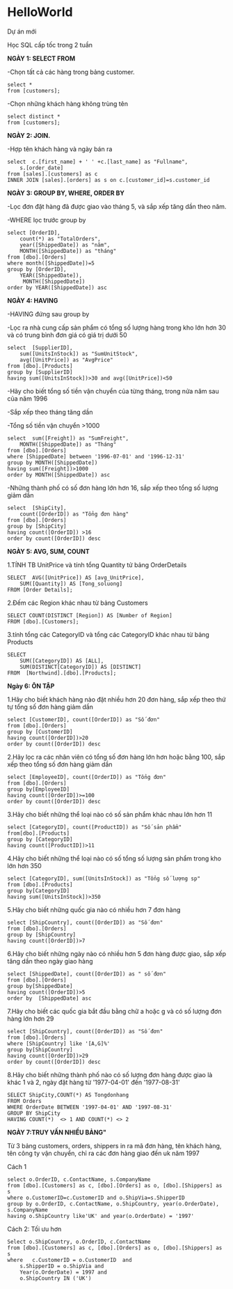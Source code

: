 # HelloWorld
Dự án mới

Học SQL cấp tốc trong 2 tuần

**NGÀY 1: SELECT FROM**
 
-Chọn tất cả các hàng trong bảng customer.

	select *
	from [customers];

-Chọn những khách hàng không trùng tên 


	select distinct *
 	from [customers];

**NGÀY 2: JOIN.**

-Hợp tên khách hàng và ngày bán ra

	select 	c.[first_name] + ' ' +c.[last_name] as "Fullname",
		s.[order_date]
	from [sales].[customers] as c
	INNER JOIN [sales].[orders] as s on c.[customer_id]=s.customer_id

**NGÀY 3: GROUP BY, WHERE, ORDER BY**

-Lọc đơn đặt hàng đã được giao vào tháng 5, và sắp xếp tăng dần theo năm.

-WHERE lọc trước group by
 
 	select [OrderID],
 		count(*) as "TotalOrders",
 		year([ShippedDate]) as "năm", 
  		MONTH([ShippedDate]) as "tháng"
	from [dbo].[Orders]
	where month([ShippedDate])=5
	group by [OrderID], 
	 	YEAR([ShippedDate]), 
  		 MONTH([ShippedDate])
	order by YEAR([ShippedDate]) asc

 **NGÀY 4: HAVING**

-HAVING đứng sau group by
 
-Lọc ra nhà cung cấp sản phẩm có tổng số lượng hàng trong kho lớn hơn 30 và có trung bình đơn giá có giá trị dưới 50 

	select 	[SupplierID], 
 		sum([UnitsInStock]) as "SumUnitStock", 
   		avg([UnitPrice]) as "AvgPrice"
	from [dbo].[Products]
	group by [SupplierID]
	having sum([UnitsInStock])>30 and avg([UnitPrice])<50

-Hãy cho biết tổng số tiền vận chuyển của từng tháng, trong nửa năm sau của năm 1996

-Sắp xếp theo tháng tăng dần

-Tổng số tiền vận chuyển >1000

	select 	sum([Freight]) as "SumFreight", 
 		MONTH([ShippedDate]) as "Tháng"
	from [dbo].[Orders]
	where [ShippedDate] between '1996-07-01' and '1996-12-31'
	group by MONTH([ShippedDate])
	having sum([Freight])>1000
	order by MONTH([ShippedDate]) asc 

-Những thành phố có số đơn hàng lớn hơn 16, sắp xếp theo tổng số lượng giảm dần

	select 	[ShipCity], 
 		count([OrderID]) as "Tổng đơn hàng"
	from [dbo].[Orders]
	group by [ShipCity]
	having count([OrderID]) >16
	order by count([OrderID]) desc

**NGÀY 5: AVG, SUM, COUNT**

1.TÍNH TB UnitPrice và tính tổng Quantity tử bảng OrderDetails
	

	SELECT 	AVG([UnitPrice]) AS [avg_UnitPrice],
		SUM([Quantity]) AS [Tong_soluong]
	FROM [Order Details];  

2.Đếm các Region khác nhau từ bảng Customers

	SELECT COUNT(DISTINCT [Region]) AS [Number of Region]	
	FROM [dbo].[Customers];	

3.tính tổng các CategoryID và tổng các CategoryID khác nhau từ bảng Products
	
 	
  	SELECT 
		SUM([CategoryID]) AS [ALL],
		SUM(DISTINCT[CategoryID]) AS [DISTINCT]
	FROM  [Northwind].[dbo].[Products];

**Ngày 6: ÔN TẬP**

1.Hãy cho biết khách hàng nào đặt nhiều hơn 20 đơn hàng, sắp xếp theo thứ tự tổng số đơn hàng giảm dần

	select [CustomerID], count([OrderID]) as "Số đơn"
	from [dbo].[Orders]
	group by [CustomerID]
	having count([OrderID])>20
	order by count([OrderID]) desc

2.Hãy lọc ra các nhân viên có tổng số đơn hàng lớn hơn hoặc bằng 100, sắp xếp theo tổng số đơn hàng giảm dần

	select [EmployeeID], count([OrderID]) as "Tổng đơn"
	from [dbo].[Orders]
	group by[EmployeeID]
	having count([OrderID])>=100
	order by count([OrderID]) desc

3.Hãy cho biết những thể loại nào có số sản phẩm khác nhau lớn hơn 11

	select [CategoryID], count([ProductID]) as "Số sản phẩm"
	from[dbo].[Products]
	group by [CategoryID]
	having count([ProductID])>11

4.Hãy cho biết những thể loại nào có số tổng số lượng sản phẩm trong kho lớn hơn 350

	select [CategoryID], sum([UnitsInStock]) as "Tổng số lượng sp"
	from [dbo].[Products]
	group by[CategoryID]
	having sum([UnitsInStock])>350

5.Hãy cho biết những quốc gia nào có nhiều hơn 7 đơn hàng

	select [ShipCountry], count([OrderID]) as "Số đơn"
	from [dbo].[Orders]
	group by [ShipCountry]
	having count([OrderID])>7

6.Hãy cho biết những ngày nào có nhiều hơn 5 đơn hàng được giao, sắp xếp tăng dần theo ngày giao hàng

	select [ShippedDate], count([OrderID]) as " số đơn"
	from [dbo].[Orders]
	group by[ShippedDate]
	having count([OrderID])>5
	order by  [ShippedDate] asc

7.Hãy cho biết các quốc gia bắt đầu bằng chữ a hoặc g và có số lượng đơn hàng lớn hơn 29

	
 	select [ShipCountry], count([OrderID]) as "Số đơn"
	from [dbo].[Orders]
	where [ShipCountry] like '[A,G]%'
	group by[ShipCountry]
	having count([OrderID])>29
	order by count([OrderID]) desc

8.Hãy cho biết những thành phố nào có số lượng đơn hàng được giao là khác 1 và 2, ngày đặt hàng từ '1977-04-01' đến '1977-08-31'

	SELECT ShipCity,COUNT(*) AS Tongdonhang
	FROM Orders
	WHERE OrderDate BETWEEN '1997-04-01' AND '1997-08-31'
	GROUP BY ShipCity
	HAVING COUNT(*)  <> 1 AND COUNT(*) <> 2

 **NGÀY 7:TRUY VẤN NHIỀU BẢNG"**

Từ 3 bảng customers, orders, shippers in ra mã đơn hàng, tên khách hàng, tên công ty vận chuyển, chỉ ra các đơn hàng giao đến uk năm 1997

Cách 1
	
 	select o.OrderID, c.ContactName, s.CompanyName
	from [dbo].[Customers] as c, [dbo].[Orders] as o, [dbo].[Shippers] as s
	where o.CustomerID=c.CustomerID and o.ShipVia=s.ShipperID
	group by o.OrderID, c.ContactName, o.ShipCountry, year(o.OrderDate), s.CompanyName
	having o.ShipCountry like'UK' and year(o.OrderDate) = '1997'

Cách 2: Tối ưu hơn

	Select o.ShipCountry, o.OrderID, c.ContactName
	from [dbo].[Customers] as c, [dbo].[Orders] as o, [dbo].[Shippers] as s
	where 	c.CustomerID = o.CustomerID  and 
	  	s.ShipperID = o.ShipVia and 
	  	Year(o.OrderDate) = 1997 and 
	 	o.ShipCountry IN ('UK')
